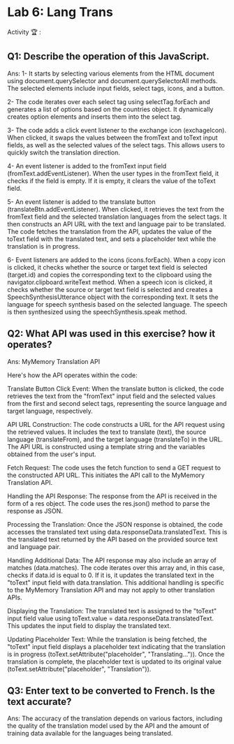 # Lab 6: Lang Trans

Activity 🏆 :
## Q1: Describe the operation of this JavaScript.
Ans:
1- It starts by selecting various elements from the HTML document using document.querySelector and document.querySelectorAll methods. The selected elements include input fields, select tags, icons, and a button.

2- The code iterates over each select tag using selectTag.forEach and generates a list of options based on the countries object. It dynamically creates option elements and inserts them into the select tag.

3- The code adds a click event listener to the exchange icon (exchageIcon). When clicked, it swaps the values between the fromText and toText input fields, as well as the selected values of the select tags. This allows users to quickly switch the translation direction.

4- An event listener is added to the fromText input field (fromText.addEventListener). When the user types in the fromText field, it checks if the field is empty. If it is empty, it clears the value of the toText field.

5- An event listener is added to the translate button (translateBtn.addEventListener). When clicked, it retrieves the text from the fromText field and the selected translation languages from the select tags. It then constructs an API URL with the text and language pair to be translated. The code fetches the translation from the API, updates the value of the toText field with the translated text, and sets a placeholder text while the translation is in progress.

6- Event listeners are added to the icons (icons.forEach). When a copy icon is clicked, it checks whether the source or target text field is selected (target.id) and copies the corresponding text to the clipboard using the navigator.clipboard.writeText method. When a speech icon is clicked, it checks whether the source or target text field is selected and creates a SpeechSynthesisUtterance object with the corresponding text. It sets the language for speech synthesis based on the selected language. The speech is then synthesized using the speechSynthesis.speak method.

## Q2: What API was used in this exercise? how it operates?
Ans:
MyMemory Translation API

Here's how the API operates within the code:

Translate Button Click Event: When the translate button is clicked, the code retrieves the text from the "fromText" input field and the selected values from the first and second select tags, representing the source language and target language, respectively.

API URL Construction: The code constructs a URL for the API request using the retrieved values. It includes the text to translate (text), the source language (translateFrom), and the target language (translateTo) in the URL. The API URL is constructed using a template string and the variables obtained from the user's input.

Fetch Request: The code uses the fetch function to send a GET request to the constructed API URL. This initiates the API call to the MyMemory Translation API.

Handling the API Response: The response from the API is received in the form of a res object. The code uses the res.json() method to parse the response as JSON.

Processing the Translation: Once the JSON response is obtained, the code accesses the translated text using data.responseData.translatedText. This is the translated text returned by the API based on the provided source text and language pair.

Handling Additional Data: The API response may also include an array of matches (data.matches). The code iterates over this array and, in this case, checks if data.id is equal to 0. If it is, it updates the translated text in the "toText" input field with data.translation. This additional handling is specific to the MyMemory Translation API and may not apply to other translation APIs.

Displaying the Translation: The translated text is assigned to the "toText" input field value using toText.value = data.responseData.translatedText. This updates the input field to display the translated text.

Updating Placeholder Text: While the translation is being fetched, the "toText" input field displays a placeholder text indicating that the translation is in progress (toText.setAttribute("placeholder", "Translating...")). Once the translation is complete, the placeholder text is updated to its original value (toText.setAttribute("placeholder", "Translation")).

## Q3: Enter text to be converted to French. Is the text accurate?
Ans:
The accuracy of the translation depends on various factors, including the quality of the translation model used by the API and the amount of training data available for the languages being translated.

<!--
            JavaScript adv: Lab 6
            Group:
            1. Name: SITI DZIN NORSYAFIKA BINTI MOHD ISA, Matrix No: SX220330ECJHS04, Github ID: dzinsyafika97
            2. Name: MOHAMED HARIS BIN MOHAMED MAZLAN, Matrix No: SX221954ECJHF04, Github ID: harismazlan
            3. Name: EL INSYIRAAH FATHIN BINTI AMIRUDDIN, Matrix No: SX22034ECJHS04, Github ID: elleamyr
            4. Name: MUHAMMAD FAIZ FITRI BIN MOHD NOH, Matrix No: SX220354ECJHS04, Github ID: AshuraRin
-->